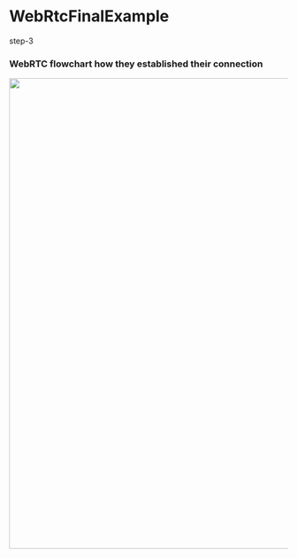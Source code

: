 # WebRtcFinalExample
step-3


<h3> WebRTC flowchart how they established their connection 

<p align="center">
  <img src="https://raw.githubusercontent.com/paveltech/WebRtcFinalExample/master/Untitled.png" width="850"/>
</p>
